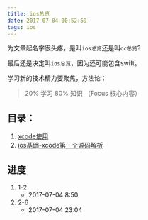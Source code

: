 ```yaml
---
title: ios总览
date: 2017-07-04 00:52:59
tags: ios
---
```


为文章起名字很头疼，是叫`ios总览`还是叫`oc总览`?

最后还是决定叫`ios总览`，因为还可能包含swift。

学习新的技术精力要聚焦，方法论：

> 20% 学习 80% 知识 （Focus 核心内容）

## 目录：

1. [xcode使用](/2017/07/04/ios基础-xcode使用/)
1. [ios基础-xcode第一个源码解析](/2017/07/04/ios基础-xcode第一个源码解析/)

## 进度

1. 1-2
    - 2017-07-04 8:50
1. 2-6
    - 2017-07-04 23:04
